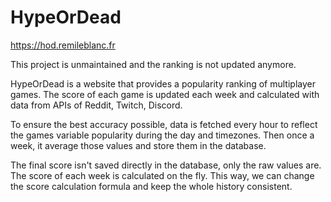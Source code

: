# HypeOrDead

https://hod.remileblanc.fr

This project is unmaintained and the ranking is not updated anymore.

HypeOrDead is a website that provides a popularity ranking of multiplayer games. The score of each game is updated each week and calculated with data from APIs of Reddit, Twitch, Discord.

To ensure the best accuracy possible, data is fetched every hour to reflect the games variable popularity during the day and timezones. Then once a week, it average those values and store them in the database.

The final score isn't saved directly in the database, only the raw values are. The score of each week is calculated on the fly. This way, we can change the score calculation formula and keep the whole history consistent.
